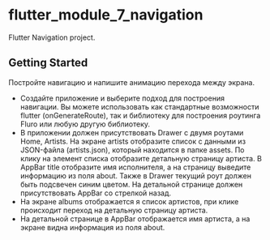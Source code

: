 # flutter_module_7_navigation

Flutter Navigation project.

## Getting Started

Постройте навигацию и напишите анимацию перехода между экрана.

- Создайте приложение и выберите подход для построения навигации. Вы можете использовать как стандартные возможности flutter (onGenerateRoute), так и библиотеку для построения роутинга Fluro или любую другую библиотеку.
- В приложении должен присутствовать Drawer с двумя роутами Home, Artists. На экране artists отобразите список c данными из JSON-файла (artists.json), который находится в папке assets. По клику на элемент списка отобразите детальную страницу артиста. В AppBar title отобразите имя исполнителя, а на страницу выведите информацию из поля about. Также в Drawer текущий роут должен быть подсвечен синим цветом. На детальной странице должен присутствовать AppBar со стрелкой назад.
- На экране albums отображается я список артистов, при клике происходит переход на детальную страницу артиста. 
- На детальной странице в AppBar отображается имя артиста, а на экране видна информация из поля about.


